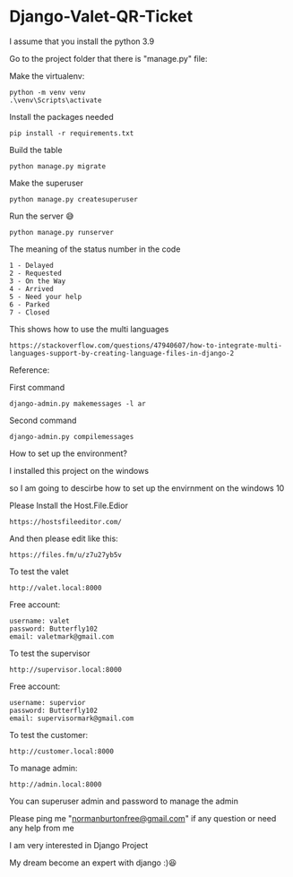 # Django-Valet-QR-Ticket

I assume that you install the python 3.9

Go to the project folder that there is  "manage.py" file:

Make the virtualenv:

	python -m venv venv
	.\venv\Scripts\activate



Install the packages needed

	pip install -r requirements.txt

Build the table

	python manage.py migrate

Make the superuser

	python manage.py createsuperuser

Run the server 😅

	python manage.py runserver



The meaning of the status number in the code


	1 - Delayed
	2 - Requested
	3 - On the Way
	4 - Arrived
	5 - Need your help
	6 - Parked
	7 - Closed

This shows how to use the multi languages

	https://stackoverflow.com/questions/47940607/how-to-integrate-multi-languages-support-by-creating-language-files-in-django-2

Reference:

First command

	django-admin.py makemessages -l ar

Second command

	django-admin.py compilemessages

How to set up the environment?

I installed this project on the windows

so I am going to descirbe how to set up the envirnment on the windows 10

Please Install the Host.File.Edior

	https://hostsfileeditor.com/

And then please edit like this:

	https://files.fm/u/z7u27yb5v

To test the valet

	http://valet.local:8000

Free account:

	username: valet
	password: Butterfly102
	email: valetmark@gmail.com 

To test the supervisor

	http://supervisor.local:8000

Free account:

	username: supervior
	password: Butterfly102
	email: supervisormark@gmail.com

To test the customer:

	http://customer.local:8000


To manage admin:

	http://admin.local:8000

You can superuser admin and password to manage the admin


Please ping me "normanburtonfree@gmail.com" if any question or need any help from me

I am very interested in Django Project

My dream become an expert with django :)😆